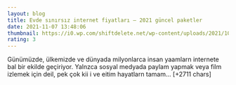 ```yaml
--- 
layout: blog
title: Evde sınırsız internet fiyatları – 2021 güncel paketler
date: 2021-11-07 13:48:06
thumbnail: https://i0.wp.com/shiftdelete.net/wp-content/uploads/2021/10/evde-sinirsiz-internet-fiyatlari-2021-guncel-paketler0.webp?fit=1280%2C720&ssl=1
rating: 3
---
```

Günümüzde, ülkemizde ve dünyada milyonlarca insan yaamlarn internete bal bir ekilde geçiriyor. Yalnzca sosyal medyada paylam yapmak veya film izlemek için deil, pek çok kii i ve eitim hayatlarn tamam… [+2711 chars]